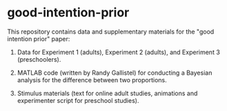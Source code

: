 # good-intention-prior
This repository contains data and supplementary materials for the "good intention prior" paper:

1. Data for Experiment 1 (adults), Experiment 2 (adults), and Experiment 3 (preschoolers).

2. MATLAB code (written by Randy Gallistel) for conducting a Bayesian analysis for the difference between two proportions.

3. Stimulus materials (text for online adult studies, animations and experimenter script for preschool studies).
